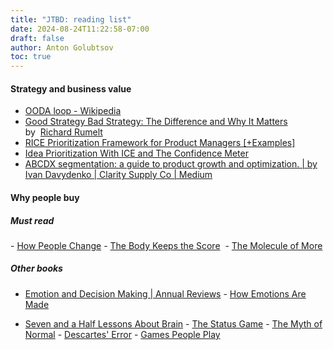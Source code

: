 ```yaml
---
title: "JTBD: reading list"
date: 2024-08-24T11:22:58-07:00
draft: false
author: Anton Golubtsov
toc: true
---
```


#### Strategy and business value

-   [OODA loop - Wikipedia](https://en.wikipedia.org/wiki/OODA_loop)
-   [Good Strategy Bad Strategy: The Difference and Why It Matters](https://www.amazon.com/Good-Strategy-Bad-Difference-Matters-ebook/dp/B004J4WKEC/) by  [Richard Rumelt](https://www.amazon.com/s/ref=dp_byline_sr_ebooks_1?ie=UTF8&field-author=Richard+Rumelt&text=Richard+Rumelt&sort=relevancerank&search-alias=digital-text)
-   [RICE Prioritization Framework for Product Managers \[+Examples\]](https://www.intercom.com/blog/rice-simple-prioritization-for-product-managers/)
-   [Idea Prioritization With ICE and The Confidence Meter](https://itamargilad.com/the-tool-that-will-help-you-choose-better-product-ideas/)
-   [ABCDX segmentation: a guide to product growth and optimization. | by Ivan Davydenko | Clarity Supply Co | Medium](https://medium.com/clarity-supply-co/abcdx-segmentation-a-guide-to-product-growth-and-optimization-a4b665f050)

#### Why people buy

##### Must read

- [How People Change](https://www.amazon.com/People-Change-Relationships-Neuroplasticity-Psychotherapy/dp/0393711765/ref=sr_1_4?crid=10IOVF5RP46DN&dchild=1&keywords=how+people+change&qid=1635516821&sprefix=how+people+%2Caps%2C269&sr=8-4)
- [The Body Keeps the Score](https://www.amazon.com/Body-Keeps-Score-Healing-Trauma/dp/0143127748) 
- [The Molecule of More](https://www.amazon.com/dp/1948836580)

##### Other books

-   [Emotion and Decision Making | Annual Reviews](https://www.annualreviews.org/content/journals/10.1146/annurev-psych-010213-115043)
    - [How Emotions Are Made](https://www.amazon.com/How-Emotions-Are-Made-Secret-ebook/dp/B00QPHURT6/ref=sr_1_8?dchild=1&keywords=User+Psychology+of+Emotional+User+Experience&qid=1635516866&sr=8-8)

*   [Seven and a Half Lessons About Brain](https://www.amazon.com/Seven-Half-Lessons-About-Brain/dp/0358157145)
    - [The Status Game](https://www.amazon.com/Status-Game-Position-Governs-Everything-ebook/dp/B08H7Y414K/ref=tmm_kin_swatch_0?_encoding=UTF8&qid=1675218468&sr=8-1)
    - [The Myth of Normal](https://www.amazon.com/Myth-Normal-Illness-Healing-Culture/dp/0593083881)
    - [Descartes' Error](https://www.amazon.com/Descartes-Error-Emotion-Reason-Human-ebook/dp/B00AFY2XVK/ref=tmm_kin_swatch_0?_encoding=UTF8&qid=1681266855&sr=8-1)
    - [Games People Play](https://www.amazon.com/Games-People-Play-Transactional-Analysis/dp/0345410033)
